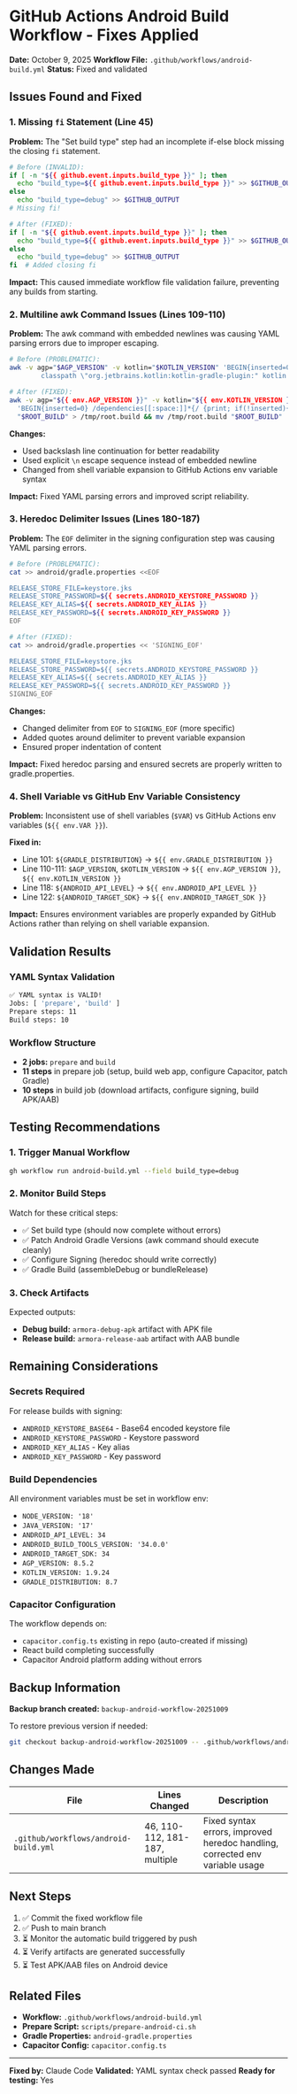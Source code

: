 # GitHub Actions Android Build Workflow - Fixes Applied

**Date:** October 9, 2025
**Workflow File:** `.github/workflows/android-build.yml`
**Status:** Fixed and validated

## Issues Found and Fixed

### 1. Missing `fi` Statement (Line 45)
**Problem:** The "Set build type" step had an incomplete if-else block missing the closing `fi` statement.

```bash
# Before (INVALID):
if [ -n "${{ github.event.inputs.build_type }}" ]; then
  echo "build_type=${{ github.event.inputs.build_type }}" >> $GITHUB_OUTPUT
else
  echo "build_type=debug" >> $GITHUB_OUTPUT
# Missing fi!

# After (FIXED):
if [ -n "${{ github.event.inputs.build_type }}" ]; then
  echo "build_type=${{ github.event.inputs.build_type }}" >> $GITHUB_OUTPUT
else
  echo "build_type=debug" >> $GITHUB_OUTPUT
fi  # Added closing fi
```

**Impact:** This caused immediate workflow file validation failure, preventing any builds from starting.

### 2. Multiline awk Command Issues (Lines 109-110)
**Problem:** The awk command with embedded newlines was causing YAML parsing errors due to improper escaping.

```bash
# Before (PROBLEMATIC):
awk -v agp="$AGP_VERSION" -v kotlin="$KOTLIN_VERSION" 'BEGIN{inserted=0} /dependencies[[:space:]]*{/ {print; if(!inserted){print "        classpath \"com.android.tools.build:gradle:" agp "\"
        classpath \"org.jetbrains.kotlin:kotlin-gradle-plugin:" kotlin "\""; inserted=1; next}} {print}' "$ROOT_BUILD" > /tmp/root.build && mv /tmp/root.build "$ROOT_BUILD"

# After (FIXED):
awk -v agp="${{ env.AGP_VERSION }}" -v kotlin="${{ env.KOTLIN_VERSION }}" \
  'BEGIN{inserted=0} /dependencies[[:space:]]*{/ {print; if(!inserted){print "        classpath \"com.android.tools.build:gradle:" agp "\"\n        classpath \"org.jetbrains.kotlin:kotlin-gradle-plugin:" kotlin "\""; inserted=1; next}} {print}' \
  "$ROOT_BUILD" > /tmp/root.build && mv /tmp/root.build "$ROOT_BUILD"
```

**Changes:**
- Used backslash line continuation for better readability
- Used explicit `\n` escape sequence instead of embedded newline
- Changed from shell variable expansion to GitHub Actions env variable syntax

**Impact:** Fixed YAML parsing errors and improved script reliability.

### 3. Heredoc Delimiter Issues (Lines 180-187)
**Problem:** The `EOF` delimiter in the signing configuration step was causing YAML parsing errors.

```bash
# Before (PROBLEMATIC):
cat >> android/gradle.properties <<EOF

RELEASE_STORE_FILE=keystore.jks
RELEASE_STORE_PASSWORD=${{ secrets.ANDROID_KEYSTORE_PASSWORD }}
RELEASE_KEY_ALIAS=${{ secrets.ANDROID_KEY_ALIAS }}
RELEASE_KEY_PASSWORD=${{ secrets.ANDROID_KEY_PASSWORD }}
EOF

# After (FIXED):
cat >> android/gradle.properties << 'SIGNING_EOF'

RELEASE_STORE_FILE=keystore.jks
RELEASE_STORE_PASSWORD=${{ secrets.ANDROID_KEYSTORE_PASSWORD }}
RELEASE_KEY_ALIAS=${{ secrets.ANDROID_KEY_ALIAS }}
RELEASE_KEY_PASSWORD=${{ secrets.ANDROID_KEY_PASSWORD }}
SIGNING_EOF
```

**Changes:**
- Changed delimiter from `EOF` to `SIGNING_EOF` (more specific)
- Added quotes around delimiter to prevent variable expansion
- Ensured proper indentation of content

**Impact:** Fixed heredoc parsing and ensured secrets are properly written to gradle.properties.

### 4. Shell Variable vs GitHub Env Variable Consistency
**Problem:** Inconsistent use of shell variables (`$VAR`) vs GitHub Actions env variables (`${{ env.VAR }}`).

**Fixed in:**
- Line 101: `${GRADLE_DISTRIBUTION}` → `${{ env.GRADLE_DISTRIBUTION }}`
- Line 110-111: `$AGP_VERSION`, `$KOTLIN_VERSION` → `${{ env.AGP_VERSION }}`, `${{ env.KOTLIN_VERSION }}`
- Line 118: `${ANDROID_API_LEVEL}` → `${{ env.ANDROID_API_LEVEL }}`
- Line 122: `${ANDROID_TARGET_SDK}` → `${{ env.ANDROID_TARGET_SDK }}`

**Impact:** Ensures environment variables are properly expanded by GitHub Actions rather than relying on shell variable expansion.

## Validation Results

### YAML Syntax Validation
```bash
✅ YAML syntax is VALID!
Jobs: [ 'prepare', 'build' ]
Prepare steps: 11
Build steps: 10
```

### Workflow Structure
- **2 jobs:** `prepare` and `build`
- **11 steps** in prepare job (setup, build web app, configure Capacitor, patch Gradle)
- **10 steps** in build job (download artifacts, configure signing, build APK/AAB)

## Testing Recommendations

### 1. Trigger Manual Workflow
```bash
gh workflow run android-build.yml --field build_type=debug
```

### 2. Monitor Build Steps
Watch for these critical steps:
- ✅ Set build type (should now complete without errors)
- ✅ Patch Android Gradle Versions (awk command should execute cleanly)
- ✅ Configure Signing (heredoc should write correctly)
- ✅ Gradle Build (assembleDebug or bundleRelease)

### 3. Check Artifacts
Expected outputs:
- **Debug build:** `armora-debug-apk` artifact with APK file
- **Release build:** `armora-release-aab` artifact with AAB bundle

## Remaining Considerations

### Secrets Required
For release builds with signing:
- `ANDROID_KEYSTORE_BASE64` - Base64 encoded keystore file
- `ANDROID_KEYSTORE_PASSWORD` - Keystore password
- `ANDROID_KEY_ALIAS` - Key alias
- `ANDROID_KEY_PASSWORD` - Key password

### Build Dependencies
All environment variables must be set in workflow env:
- `NODE_VERSION: '18'`
- `JAVA_VERSION: '17'`
- `ANDROID_API_LEVEL: 34`
- `ANDROID_BUILD_TOOLS_VERSION: '34.0.0'`
- `ANDROID_TARGET_SDK: 34`
- `AGP_VERSION: 8.5.2`
- `KOTLIN_VERSION: 1.9.24`
- `GRADLE_DISTRIBUTION: 8.7`

### Capacitor Configuration
The workflow depends on:
- `capacitor.config.ts` existing in repo (auto-created if missing)
- React build completing successfully
- Capacitor Android platform adding without errors

## Backup Information

**Backup branch created:** `backup-android-workflow-20251009`

To restore previous version if needed:
```bash
git checkout backup-android-workflow-20251009 -- .github/workflows/android-build.yml
```

## Changes Made

| File | Lines Changed | Description |
|------|---------------|-------------|
| `.github/workflows/android-build.yml` | 46, 110-112, 181-187, multiple | Fixed syntax errors, improved heredoc handling, corrected env variable usage |

## Next Steps

1. ✅ Commit the fixed workflow file
2. ✅ Push to main branch
3. ⏳ Monitor the automatic build triggered by push
4. ⏳ Verify artifacts are generated successfully
5. ⏳ Test APK/AAB files on Android device

## Related Files

- **Workflow:** `.github/workflows/android-build.yml`
- **Prepare Script:** `scripts/prepare-android-ci.sh`
- **Gradle Properties:** `android-gradle.properties`
- **Capacitor Config:** `capacitor.config.ts`

---

**Fixed by:** Claude Code
**Validated:** YAML syntax check passed
**Ready for testing:** Yes
